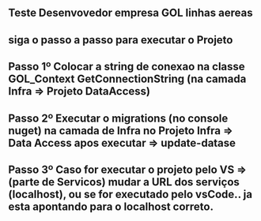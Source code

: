 ## Teste Desenvovedor empresa GOL linhas aereas

## siga o passo a passo para executar o Projeto

## Passo 1º Colocar a string de conexao na classe GOL_Context GetConnectionString (na camada Infra => Projeto DataAccess)

## Passo 2º  Executar o migrations (no console nuget) na camada de Infra no Projeto Infra => Data Access apos executar => update-datase

## Passo 3º Caso for executar o projeto pelo VS => (parte de Servicos) mudar a URL dos serviços (localhost), ou se for executado pelo vsCode.. ja esta apontando para o localhost correto.